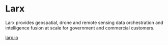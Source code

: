 # Larx

Larx provides geospatial, drone and remote sensing data orchestration and intelligence fusion at scale for government and commercial customers.

[larx.io](https://larx.io/)
